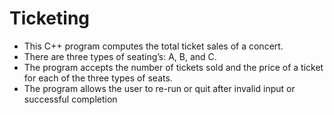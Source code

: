 # Ticketing
* This C++ program computes the total ticket sales of a concert. 
* There are three types of seating’s:  A, B, and C. 
* The program accepts the number of tickets sold and the price of a ticket for each of the three types of seats. 
* The program allows the user to re-run or quit after invalid input or successful completion 
